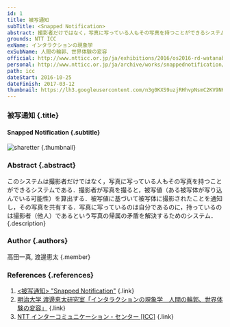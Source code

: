 ```yaml
---
id: 1
title: 被写通知
subTitle: <Snapped Notification>
abstract: 撮影者だけではなく，写真に写っている人もその写真を持つことができるシステム
grounds: NTT ICC
exName: インタラクションの現象学
exSubName: 人間の輪郭、世界体験の変容
official: http://www.ntticc.or.jp/ja/exhibitions/2016/os2016-rd-watanabe-keita-laboratory/
personal: http://www.ntticc.or.jp/ja/archive/works/snappednotification/
path: icc
dateStart: 2016-10-25
dateFinish: 2017-03-12
thumbnail: https://lh3.googleusercontent.com/n3g0KXS9uzjRHhvpNsmC2KV9NKvJZhBq0c_aDRNjh_IFqCNR8A1169TwGSnPS8P17uPacW45rpv3BDH8qvFIZ4CNgmmVZk671bNh8uQkx9s5G0YXvCg9KHU5gcTRK2XNNxcgCBEYMNtInLiz6ncw8tiYtcgzX48L8kZFPNmB0tQgZ5FHb211GjIRs6UAHLb35Osvz1P9y5qQB0w4gT0RMZUotKXaVpym6xxoOU1X580T5jRrK9_6S_jciPvtlUm0wJZli9oA0l8Yysy0kLWmPS-59jGoeyphfwVOA4j3i-wECaiMyxNQsw2xa1dsb07oZQhj0KPAbyN8qXG-FQa-cULYoihC9ZLueJNyTTBveZyc-zLAfCmK7NBUucoSM7_SYCeKWjwW5BgvoE75n4FnfdlqmI6KUcL-prHkVtJp1w_zYIx1LBwUISMpIAyRsD6H-jOCcEeqxQlrbgL-wFO1xgTIek5rnkGvz40i87UjQlT4LvJVmpQaamkjtS2iJxjohETAQDEaxDcJbpmBreEoi_tKb0rA9uMvk4jGHfGbpdWkLrkqj3R9k0rraSwi5RBh6gFYqt6EAOtW5jOdGPdFsjVvhkIHzffsBAQFN7ZR=w1024-h768-rw
---
```


### 被写通知 {.title}

#### Snapped Notification {.subtitle}

![sharetter](https://lh3.googleusercontent.com/n3g0KXS9uzjRHhvpNsmC2KV9NKvJZhBq0c_aDRNjh_IFqCNR8A1169TwGSnPS8P17uPacW45rpv3BDH8qvFIZ4CNgmmVZk671bNh8uQkx9s5G0YXvCg9KHU5gcTRK2XNNxcgCBEYMNtInLiz6ncw8tiYtcgzX48L8kZFPNmB0tQgZ5FHb211GjIRs6UAHLb35Osvz1P9y5qQB0w4gT0RMZUotKXaVpym6xxoOU1X580T5jRrK9_6S_jciPvtlUm0wJZli9oA0l8Yysy0kLWmPS-59jGoeyphfwVOA4j3i-wECaiMyxNQsw2xa1dsb07oZQhj0KPAbyN8qXG-FQa-cULYoihC9ZLueJNyTTBveZyc-zLAfCmK7NBUucoSM7_SYCeKWjwW5BgvoE75n4FnfdlqmI6KUcL-prHkVtJp1w_zYIx1LBwUISMpIAyRsD6H-jOCcEeqxQlrbgL-wFO1xgTIek5rnkGvz40i87UjQlT4LvJVmpQaamkjtS2iJxjohETAQDEaxDcJbpmBreEoi_tKb0rA9uMvk4jGHfGbpdWkLrkqj3R9k0rraSwi5RBh6gFYqt6EAOtW5jOdGPdFsjVvhkIHzffsBAQFN7ZR=w1024-h768-rw "sharetter") {.thumbnail}

### Abstract {.abstract}

このシステムは撮影者だけではなく，写真に写っている人もその写真を持つことができるシステムである．撮影者が写真を撮ると，被写値（ある被写体が写り込んでいる可能性）を算出する．被写値に基づいて被写体に撮影されたことを通知し，その写真を共有する．写真に写っているのは自分であるのに，持っているのは撮影者（他人）であるという写真の帰属の矛盾を解決するためのシステム． {.description}

### Author {.authors}

高田一真, 渡邊恵太 {.member}

### References {.references}

1. [<被写通知> "Snapped Notification"](http://www.ntticc.or.jp/ja/archive/works/snappednotification/) {.link}
2. [明治大学 渡邊恵太研究室「インタラクションの現象学　人間の輪郭、世界体験の変容」](http://www.ntticc.or.jp/ja/exhibitions/2016/os2016-rd-watanabe-keita-laboratory/) {.link}
3. [NTT インターコミュニケーション・センター [ICC]](http://www.ntticc.or.jp/ja/) {.link}
